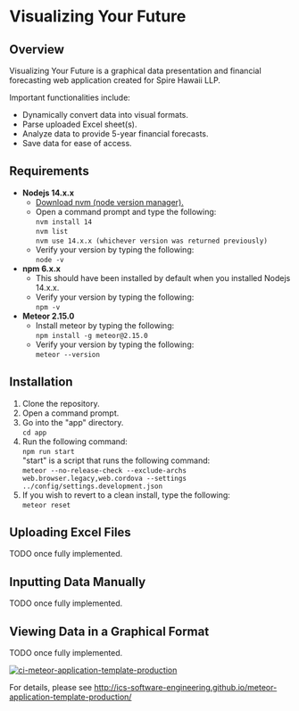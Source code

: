 # Visualizing Your Future

## Overview
Visualizing Your Future is a graphical data presentation and financial forecasting web application created for Spire Hawaii LLP.

Important functionalities include:
* Dynamically convert data into visual formats.
* Parse uploaded Excel sheet(s).
* Analyze data to provide 5-year financial forecasts.
* Save data for ease of access.

## Requirements
* <b>Nodejs 14.x.x</b>
  * [Download nvm (node version manager).](https://github.com/coreybutler/nvm-windows)
  * Open a command prompt and type the following:<br>
  `nvm install 14`<br>
  `nvm list`<br>
  `nvm use 14.x.x (whichever version was returned previously)`
  * Verify your version by typing the following:<br>
  `node -v`
* <b>npm 6.x.x</b>
  * This should have been installed by default when you installed Nodejs 14.x.x.
  * Verify your version by typing the following:<br>
  `npm -v`
* <b>Meteor 2.15.0</b>
  * Install meteor by typing the following:<br>
  `npm install -g meteor@2.15.0`
  * Verify your version by typing the following:<br>
  `meteor --version`

## Installation
1) Clone the repository.
2) Open a command prompt.
3) Go into the "app" directory.<br>
`cd app`
4) Run the following command:<br>
`npm run start`<br>
"start" is a script that runs the following command:<br>
`meteor --no-release-check --exclude-archs web.browser.legacy,web.cordova --settings ../config/settings.development.json`
5) If you wish to revert to a clean install, type the following:<br>
`meteor reset`

## Uploading Excel Files
TODO once fully implemented.

## Inputting Data Manually
TODO once fully implemented.

## Viewing Data in a Graphical Format
TODO once fully implemented.

[![ci-meteor-application-template-production](https://github.com/ics-software-engineering/meteor-application-template-production/actions/workflows/ci.yml/badge.svg)](https://github.com/ics-software-engineering/meteor-application-template-production/actions/workflows/ci.yml)

For details, please see http://ics-software-engineering.github.io/meteor-application-template-production/
